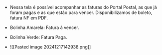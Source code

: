- Nessa tela é possível acompanhar as faturas do Portal Postal, as que já foram pagas e as que estão para vencer. Disponibilizamos de boleto, fatura NF em PDF.

- Bolinha Amarela: Fatura á vencer.

- Bolinha Verde: Fatura Paga.
- ![[Pasted image 20241217142938.png]]